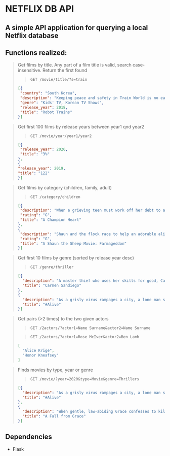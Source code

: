 NETFLIX DB API
===

A simple API application for querying a local Netflix database
---

Functions realized:
---

> Get films by title. Any part of a film title is valid, search case-insensitive. Return the first found
>> `GET /movie/title/?s=train`
> ```json
> [{
>  "country": "South Korea",
>  "description": "Keeping peace and safety in Train World is no easy task, but for five trains with the power to transform into robots, every crisis is an adventure!\n", 
>  "genre": "Kids' TV, Korean TV Shows", 
>  "release_year": 2018,
>  "title": "Robot Trains"
> }]
>```



> Get first 100 films by release years between year1 qnd year2
>> `GET /movie/year/year1/year2`
> ```json
> [{
>  "release_year": 2020, 
>  "title": "3%"
> },
> {
> "release_year": 2019,
> "title": "122"
> }]
>```

> Get films by category (children, family, adult)
>> `GET /category/children`
> ```json
> [{
>  "description": "When a grieving teen must work off her debt to a ranch, she cares for a wounded horse that teaches her more about healing than she expected.\n", 
>  "rating": "G",
>  "title": "A Champion Heart"
> }, 
> {
>  "description": "Shaun and the flock race to help an adorable alien find her way home after her ship crash-lands near Mossy Bottom Farm and sparks a UFO frenzy.\n",
>  "rating": "G",
>  "title": "A Shaun the Sheep Movie: Farmageddon"
> }]
>```

> Get first 10 films by genre (sorted by release year desc)
>> `GET /genre/thriller`
> ```json
> [{
>   "description": "A master thief who uses her skills for good, Carmen Sandiego travels the world foiling V.I.L.E.'s evil plans – with help from her savvy sidekicks.\n",
>   "title": "Carmen Sandiego"
> },
> {
>   "description": "As a grisly virus rampages a city, a lone man stays locked inside his apartment, digitally cut off from seeking help and desperate to find a way out.\n",
>   "title": "#Alive"
> }]
>```

> Get pairs (>2 times) to the two given actors
>> `GET /2actors/?actor1=Name Surname&actor2=Name Surname`
> 
>> `GET /2actors/?actor1=Rose McIver&actor2=Ben Lamb`
> ```json
> [
>   "Alice Krige",
>   "Honor Kneafsey"
> ]
>```

> Finds movies by type, year or genre
>> `GET /movie/?year=2020&type=Movie&genre=Thrillers`
> ```json
> [{
>   "description": "As a grisly virus rampages a city, a lone man stays locked inside his apartment, digitally cut off from seeking help and desperate to find a way out.\n",
>   "title": "#Alive"
> },
> {
>   "description": "When gentle, law-abiding Grace confesses to killing her new husband, her skeptical young lawyer sets out to uncover the truth. A film by Tyler Perry.\n",
>   "title": "A Fall from Grace"
> }]
>```

Dependencies
---
-  Flask